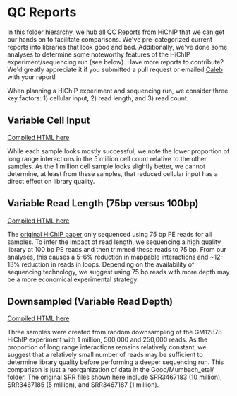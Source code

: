 # QC Reports
In this folder hierarchy, we hub all QC Reports from HiChIP that we can get our hands on to facilitate comparisons. We've pre-categorized current reports into libraries that look good and bad. Additionally, we've done some analyses to determine some noteworthy features of the HiChIP experiment/sequencing run (see below). Have more reports to contribute? We'd greatly appreciate it if you submitted a pull request or emailed [Caleb](mailto:caleblareau@g.harvard.edu) with your report!  

When planning a HiChIP experiment and sequencing run, we consider three key factors: 1) cellular input, 2) read length, and 3) read count.  

## Variable Cell Input
[Compiled HTML here](https://cdn.rawgit.com/aryeelab/hichipper/master/qcReports/Noteworthy/cellInput.hichipper.html)

While each sample looks mostly successful, we note the lower proportion of long range interactions in the 5 million cell count relative 
to the other samples. As the 1 million cell sample looks slightly better, we cannot determine, at least from these samples,
that reduced cellular input has a direct effect on library quality.  

## Variable Read Length (75bp versus 100bp)
[Compiled HTML here](https://cdn.rawgit.com/aryeelab/hichipper/master/qcReports/Noteworthy/readLength.hichipper.html)

The [original HiChIP paper](http://www.nature.com/nmeth/journal/vaop/ncurrent/full/nmeth.3999.html) only sequenced using 75 bp PE reads for all samples. To infer the impact of read length, we sequencing a high quality library at 100 bp PE reads and then trimmed these reads to 75 bp. 
From our analyses, this causes a 5-6% reduction in mappable interactions and ~12-13% reduction in reads in loops. Depending on the availability of sequencing technology, we suggest using 75 bp reads with more depth may be a more economical experimental strategy. 

## Downsampled (Variable Read Depth)
[Compiled HTML here](https://cdn.rawgit.com/aryeelab/hichipper/master/qcReports/Noteworthy/downsampled.hichipper.html)

Three samples were created from random downsampling of the GM12878 HiChIP experiment with
1 million, 500,000 and 250,000 reads. As the proportion of long range interactions remains
relatively constant, we suggest that a relatively small number of reads may be sufficient 
to determine library quality before performing a deeper sequencing run. This comparison is just
a reorganization of data in the Good/Mumbach_etal/ folder. The original SRR files shown here include
SRR3467183 (10 million), SRR3467185 (5 million), and SRR3467187 (1 million). 